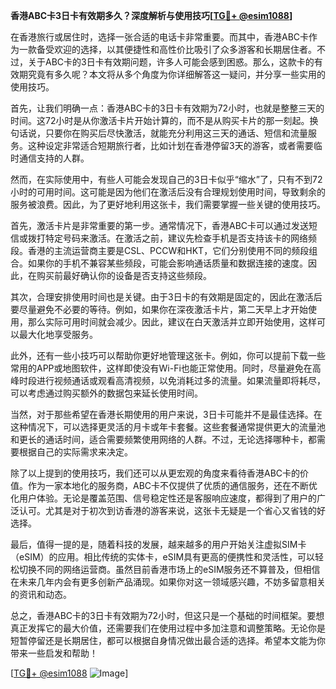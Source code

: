 **香港ABC卡3日卡有效期多久？深度解析与使用技巧[[TG💪+ @esim1088](https://t.me/s/esim1088)]**

在香港旅行或居住时，选择一张合适的电话卡非常重要。而其中，香港ABC卡作为一款备受欢迎的选择，以其便捷性和高性价比吸引了众多游客和长期居住者。不过，关于ABC卡的3日卡有效期问题，许多人可能会感到困惑。那么，这款卡的有效期究竟有多久呢？本文将从多个角度为你详细解答这一疑问，并分享一些实用的使用技巧。

首先，让我们明确一点：香港ABC卡的3日卡有效期为72小时，也就是整整三天的时间。这72小时是从你激活卡片开始计算的，而不是从购买卡片的那一刻起。换句话说，只要你在购买后尽快激活，就能充分利用这三天的通话、短信和流量服务。这种设定非常适合短期旅行者，比如计划在香港停留3天的游客，或者需要临时通信支持的人群。

然而，在实际使用中，有些人可能会发现自己的3日卡似乎“缩水”了，只有不到72小时的可用时间。这可能是因为他们在激活后没有合理规划使用时间，导致剩余的服务被浪费。因此，为了更好地利用这张卡，我们需要掌握一些关键的使用技巧。

首先，激活卡片是非常重要的第一步。通常情况下，香港ABC卡可以通过发送短信或拨打特定号码来激活。在激活之前，建议先检查手机是否支持该卡的网络频段。香港的主流运营商主要是CSL、PCCW和HKT，它们分别使用不同的频段组合。如果你的手机不兼容某些频段，可能会影响通话质量和数据连接的速度。因此，在购买前最好确认你的设备是否支持这些频段。

其次，合理安排使用时间也是关键。由于3日卡的有效期是固定的，因此在激活后要尽量避免不必要的等待。例如，如果你在深夜激活卡片，第二天早上才开始使用，那么实际可用时间就会减少。因此，建议在白天激活并立即开始使用，这样可以最大化地享受服务。

此外，还有一些小技巧可以帮助你更好地管理这张卡。例如，你可以提前下载一些常用的APP或地图软件，这样即使没有Wi-Fi也能正常使用。同时，尽量避免在高峰时段进行视频通话或观看高清视频，以免消耗过多的流量。如果流量即将耗尽，可以考虑通过购买额外的数据包来延长使用时间。

当然，对于那些希望在香港长期使用的用户来说，3日卡可能并不是最佳选择。在这种情况下，可以选择更灵活的月卡或年卡套餐。这些套餐通常提供更大的流量池和更长的通话时间，适合需要频繁使用网络的人群。不过，无论选择哪种卡，都需要根据自己的实际需求来决定。

除了以上提到的使用技巧，我们还可以从更宏观的角度来看待香港ABC卡的价值。作为一家本地化的服务商，ABC卡不仅提供了优质的通信服务，还在不断优化用户体验。无论是覆盖范围、信号稳定性还是客服响应速度，都得到了用户的广泛认可。尤其是对于初次到访香港的游客来说，这张卡无疑是一个省心又省钱的好选择。

最后，值得一提的是，随着科技的发展，越来越多的用户开始关注虚拟SIM卡（eSIM）的应用。相比传统的实体卡，eSIM具有更高的便携性和灵活性，可以轻松切换不同的网络运营商。虽然目前香港市场上的eSIM服务还不算普及，但相信在未来几年内会有更多创新产品涌现。如果你对这一领域感兴趣，不妨多留意相关的资讯和动态。

总之，香港ABC卡的3日卡有效期为72小时，但这只是一个基础的时间框架。要想真正发挥它的最大价值，还需要我们在使用过程中多加注意和调整策略。无论你是短暂停留还是长期居住，都可以根据自身情况做出最合适的选择。希望本文能为你带来一些启发和帮助！

[[TG💪+ @esim1088](https://t.me/s/esim1088) ![Image](https://i.postimg.cc/4NQfJmqS/Snipaste-2025-05-13-00-14-12.png)]